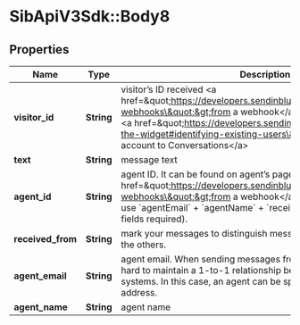 # SibApiV3Sdk::Body8

## Properties
Name | Type | Description | Notes
------------ | ------------- | ------------- | -------------
**visitor_id** | **String** | visitor’s ID received &lt;a href&#x3D;\&quot;https://developers.sendinblue.com/docs/conversations-webhooks\&quot;&gt;from a webhook&lt;/a&gt; or generated by you to &lt;a href&#x3D;\&quot;https://developers.sendinblue.com/docs/customize-the-widget#identifying-existing-users\&quot;&gt;bind existing user account to Conversations&lt;/a&gt; | 
**text** | **String** | message text | 
**agent_id** | **String** | agent ID. It can be found on agent’s page or received &lt;a href&#x3D;\&quot;https://developers.sendinblue.com/docs/conversations-webhooks\&quot;&gt;from a webhook&lt;/a&gt;. Alternatively, you can use &#x60;agentEmail&#x60; + &#x60;agentName&#x60; + &#x60;receivedFrom&#x60; instead (all 3 fields required). | [optional] 
**received_from** | **String** | mark your messages to distinguish messages created by you from the others. | [optional] 
**agent_email** | **String** | agent email. When sending messages from a standalone system, it’s hard to maintain a 1-to-1 relationship between the users of both systems. In this case, an agent can be specified by their email address. | [optional] 
**agent_name** | **String** | agent name | [optional] 


